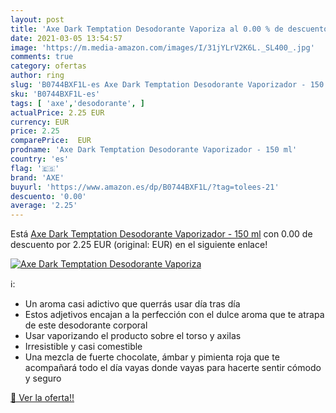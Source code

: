 ```yaml
---
layout: post
title: 'Axe Dark Temptation Desodorante Vaporiza al 0.00 % de descuento'
date: 2021-03-05 13:54:57
image: 'https://m.media-amazon.com/images/I/31jYLrV2K6L._SL400_.jpg'
comments: true
category: ofertas
author: ring
slug: 'B0744BXF1L-es Axe Dark Temptation Desodorante Vaporizador - 150 ml'
sku: 'B0744BXF1L-es'
tags: [ 'axe','desodorante', ]
actualPrice: 2.25 EUR
currency: EUR
price: 2.25
comparePrice:  EUR
prodname: 'Axe Dark Temptation Desodorante Vaporizador - 150 ml'
country: 'es'
flag: '🇪🇸'
brand: 'AXE'
buyurl: 'https://www.amazon.es/dp/B0744BXF1L/?tag=tolees-21'
descuento: '0.00'
average: '2.25'
---
```


Está [Axe Dark Temptation Desodorante Vaporizador - 150 ml](https://www.amazon.es/dp/B0744BXF1L/?tag=tolees-21) con 0.00 de descuento por 2.25 EUR (original:  EUR) en el siguiente enlace!

[![Axe Dark Temptation Desodorante Vaporiza](https://m.media-amazon.com/images/I/31jYLrV2K6L._SL400_.jpg)](https://www.amazon.es/dp/B0744BXF1L/?tag=tolees-21)

ℹ️:

- Un aroma casi adictivo que querrás usar día tras día
- Estos adjetivos encajan a la perfección con el dulce aroma que te atrapa de este desodorante corporal
- Usar vaporizando el producto sobre el torso y axilas
- Irresistible y casi comestible
- Una mezcla de fuerte chocolate, ámbar y pimienta roja que te acompañará todo el día vayas donde vayas para hacerte sentir cómodo y seguro

[🛒 Ver la oferta!!](https://www.amazon.es/dp/B0744BXF1L/?tag=tolees-21)
